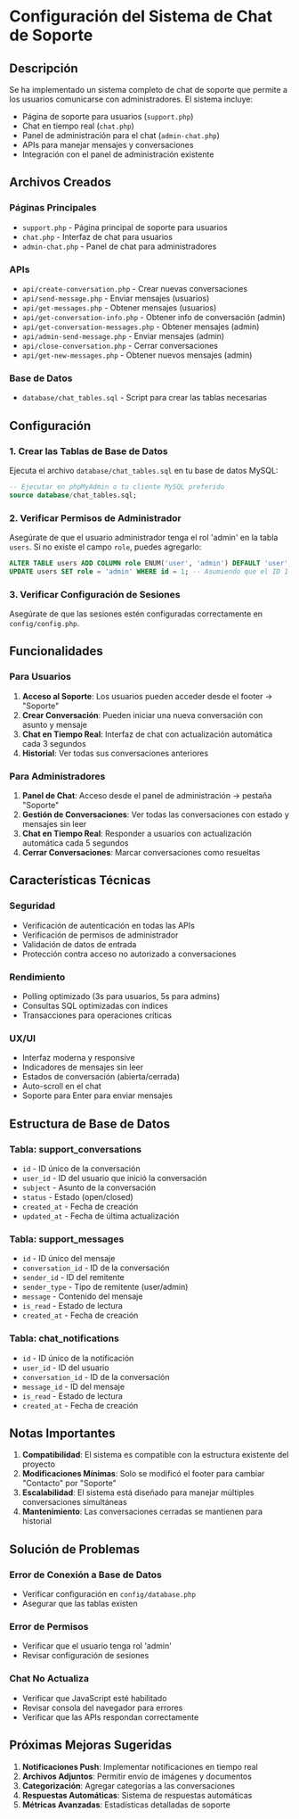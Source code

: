 # Configuración del Sistema de Chat de Soporte

## Descripción
Se ha implementado un sistema completo de chat de soporte que permite a los usuarios comunicarse con administradores. El sistema incluye:

- Página de soporte para usuarios (`support.php`)
- Chat en tiempo real (`chat.php`)
- Panel de administración para el chat (`admin-chat.php`)
- APIs para manejar mensajes y conversaciones
- Integración con el panel de administración existente

## Archivos Creados

### Páginas Principales
- `support.php` - Página principal de soporte para usuarios
- `chat.php` - Interfaz de chat para usuarios
- `admin-chat.php` - Panel de chat para administradores

### APIs
- `api/create-conversation.php` - Crear nuevas conversaciones
- `api/send-message.php` - Enviar mensajes (usuarios)
- `api/get-messages.php` - Obtener mensajes (usuarios)
- `api/get-conversation-info.php` - Obtener info de conversación (admin)
- `api/get-conversation-messages.php` - Obtener mensajes (admin)
- `api/admin-send-message.php` - Enviar mensajes (admin)
- `api/close-conversation.php` - Cerrar conversaciones
- `api/get-new-messages.php` - Obtener nuevos mensajes (admin)

### Base de Datos
- `database/chat_tables.sql` - Script para crear las tablas necesarias

## Configuración

### 1. Crear las Tablas de Base de Datos
Ejecuta el archivo `database/chat_tables.sql` en tu base de datos MySQL:

```sql
-- Ejecutar en phpMyAdmin o tu cliente MySQL preferido
source database/chat_tables.sql;
```

### 2. Verificar Permisos de Administrador
Asegúrate de que el usuario administrador tenga el rol 'admin' en la tabla `users`. Si no existe el campo `role`, puedes agregarlo:

```sql
ALTER TABLE users ADD COLUMN role ENUM('user', 'admin') DEFAULT 'user';
UPDATE users SET role = 'admin' WHERE id = 1; -- Asumiendo que el ID 1 es el admin
```

### 3. Verificar Configuración de Sesiones
Asegúrate de que las sesiones estén configuradas correctamente en `config/config.php`.

## Funcionalidades

### Para Usuarios
1. **Acceso al Soporte**: Los usuarios pueden acceder desde el footer → "Soporte"
2. **Crear Conversación**: Pueden iniciar una nueva conversación con asunto y mensaje
3. **Chat en Tiempo Real**: Interfaz de chat con actualización automática cada 3 segundos
4. **Historial**: Ver todas sus conversaciones anteriores

### Para Administradores
1. **Panel de Chat**: Acceso desde el panel de administración → pestaña "Soporte"
2. **Gestión de Conversaciones**: Ver todas las conversaciones con estado y mensajes sin leer
3. **Chat en Tiempo Real**: Responder a usuarios con actualización automática cada 5 segundos
4. **Cerrar Conversaciones**: Marcar conversaciones como resueltas

## Características Técnicas

### Seguridad
- Verificación de autenticación en todas las APIs
- Verificación de permisos de administrador
- Validación de datos de entrada
- Protección contra acceso no autorizado a conversaciones

### Rendimiento
- Polling optimizado (3s para usuarios, 5s para admins)
- Consultas SQL optimizadas con índices
- Transacciones para operaciones críticas

### UX/UI
- Interfaz moderna y responsive
- Indicadores de mensajes sin leer
- Estados de conversación (abierta/cerrada)
- Auto-scroll en el chat
- Soporte para Enter para enviar mensajes

## Estructura de Base de Datos

### Tabla: support_conversations
- `id` - ID único de la conversación
- `user_id` - ID del usuario que inició la conversación
- `subject` - Asunto de la conversación
- `status` - Estado (open/closed)
- `created_at` - Fecha de creación
- `updated_at` - Fecha de última actualización

### Tabla: support_messages
- `id` - ID único del mensaje
- `conversation_id` - ID de la conversación
- `sender_id` - ID del remitente
- `sender_type` - Tipo de remitente (user/admin)
- `message` - Contenido del mensaje
- `is_read` - Estado de lectura
- `created_at` - Fecha de creación

### Tabla: chat_notifications
- `id` - ID único de la notificación
- `user_id` - ID del usuario
- `conversation_id` - ID de la conversación
- `message_id` - ID del mensaje
- `is_read` - Estado de lectura
- `created_at` - Fecha de creación

## Notas Importantes

1. **Compatibilidad**: El sistema es compatible con la estructura existente del proyecto
2. **Modificaciones Mínimas**: Solo se modificó el footer para cambiar "Contacto" por "Soporte"
3. **Escalabilidad**: El sistema está diseñado para manejar múltiples conversaciones simultáneas
4. **Mantenimiento**: Las conversaciones cerradas se mantienen para historial

## Solución de Problemas

### Error de Conexión a Base de Datos
- Verificar configuración en `config/database.php`
- Asegurar que las tablas existen

### Error de Permisos
- Verificar que el usuario tenga rol 'admin'
- Revisar configuración de sesiones

### Chat No Actualiza
- Verificar que JavaScript esté habilitado
- Revisar consola del navegador para errores
- Verificar que las APIs respondan correctamente

## Próximas Mejoras Sugeridas

1. **Notificaciones Push**: Implementar notificaciones en tiempo real
2. **Archivos Adjuntos**: Permitir envío de imágenes y documentos
3. **Categorización**: Agregar categorías a las conversaciones
4. **Respuestas Automáticas**: Sistema de respuestas automáticas
5. **Métricas Avanzadas**: Estadísticas detalladas de soporte 